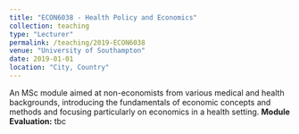 ```yaml
---
title: "ECON6038 - Health Policy and Economics"
collection: teaching
type: "Lecturer"
permalink: /teaching/2019-ECON6038
venue: "University of Southampton"
date: 2019-01-01
location: "City, Country"
---
```


An MSc module aimed at non-economists from various medical and health backgrounds, introducing the fundamentals of economic concepts and methods and focusing particularly on economics in a health setting. **Module Evaluation:** tbc
